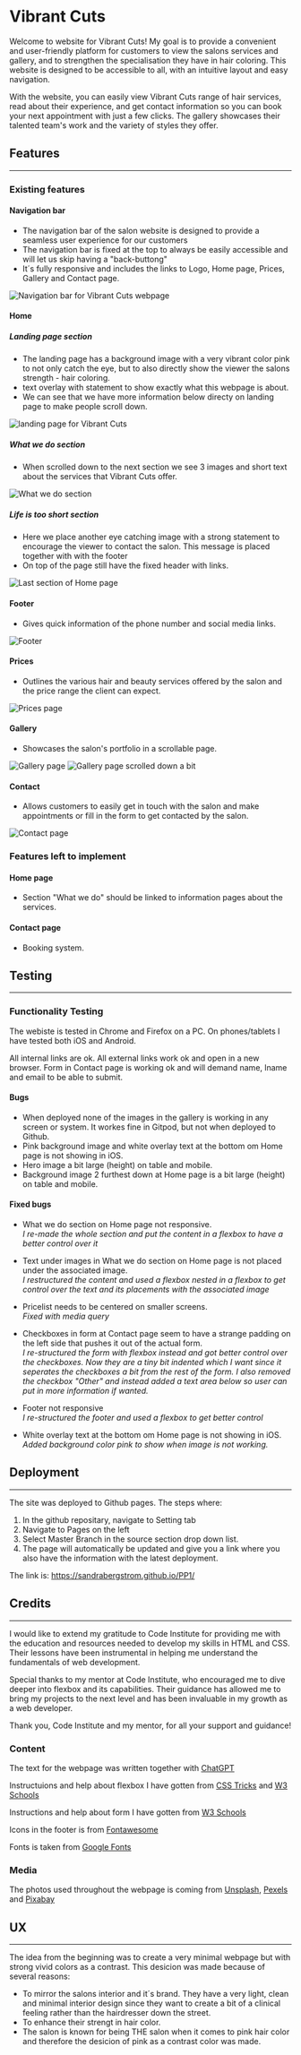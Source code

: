 # Vibrant Cuts

Welcome to website for Vibrant Cuts! My goal is to provide a convenient and user-friendly platform for customers to view the salons services and gallery, and to strengthen the specialisation they have in hair coloring. This website is designed to be accessible to all, with an intuitive layout and easy navigation.

With the website, you can easily view Vibrant Cuts range of hair services, read about their experience, and get contact information so you can book your next appointment with just a few clicks. The gallery showcases their talented team's work and the variety of styles they offer. 

## Features
*** 

### Existing features

#### Navigation bar

- The navigation bar of the salon website is designed to provide a seamless user experience for our customers 
- The navigation bar is fixed at the top to always be easily accessible and will let us skip having a "back-buttong"
- It´s fully responsive and includes the links to Logo, Home page, Prices, Gallery and Contact page. 

![Navigation bar for Vibrant Cuts webpage](/assets/images/readme/nav.jpg)

#### Home

##### Landing page section

- The landing page has a background image with a very vibrant color pink to not only catch the eye, but to also directly show the viewer the salons strength - hair coloring. 
- text overlay with statement to show exactly what this webpage is about.  
- We can see that we have more information below directy on landing page to make people scroll down. 

![landing page for Vibrant Cuts](/assets/images/readme/landingpage.jpg)

##### What we do section

- When scrolled down to the next section we see 3 images and short text about the services that Vibrant Cuts offer. 

![What we do section](/assets/images/readme/landingpage2_what-we-do.jpg)

##### Life is too short section

- Here we place another eye catching image with a strong statement to encourage the viewer to contact the salon. This message is placed together with with the footer 
-  On top of the page still have the fixed header with links. 

![Last section of Home page](/assets/images/readme/landingpage3_life.jpg)

#### Footer

- Gives quick information of the phone number and social media links.

![Footer](/assets/images/readme/footer.jpg)

#### Prices

-  Outlines the various hair and beauty services offered by the salon and the price range the client can expect.

![Prices page](/assets/images/readme/prices.jpg)

#### Gallery

- Showcases the salon's portfolio in a scrollable page. 

![Gallery page](/assets/images/readme/gallery.jpg)
![Gallery page scrolled down a bit](/assets/images/readme/gallery2.jpg)

#### Contact 
- Allows customers to easily get in touch with the salon and make appointments or fill in the form to get contacted by the salon. 

![Contact page](/assets/images/readme/contact.jpg)

### Features left to implement

#### Home page

- Section "What we do" should be linked to information pages about the services. 

#### Contact page

- Booking system.

## Testing
***

### Functionality Testing

The webiste is tested in Chrome and Firefox on a PC. On phones/tablets I have tested both iOS and Android. 

All internal links are ok. 
All external links work ok and open in a new browser. 
Form in Contact page is working ok and will demand name, lname and email to be able to submit.

#### Bugs

- When deployed none of the images in the gallery is working in any screen or system. It workes fine in Gitpod, but not when deployed to Github. 
- Pink background image and white overlay text at the bottom om Home page is not showing in iOS.
- Hero image a bit large (height) on table and mobile.
- Background image 2 furthest down at Home page is a bit large (height) on table and mobile.

#### Fixed bugs

- What we do section on Home page not responsive. <br>
*I re-made the whole section and put the content in a flexbox to have a better control over it*

- Text under images in What we do section on Home page is not placed under the associated image. <br>
*I restructured the content and used a flexbox nested in a flexbox to get control over the text and its placements with the associated image* 

- Pricelist needs to be centered on smaller screens. <br>
*Fixed with media query*

- Checkboxes in form at Contact page seem to have a strange padding on the left side that pushes it out of the actual form. <br>
*I re-structured the form with flexbox instead and got better control over the checkboxes. Now they are a tiny bit indented which I want since it seperates the checkboxes a bit from the rest of the form. I also removed the checkbox "Other" and instead added a text area below so user can put in more information if wanted.*

- Footer not responsive <br>
*I re-structured the footer and used a flexbox to get better control*

- White overlay text at the bottom om Home page is not showing in iOS.
*Added background color pink to show when image is not working.*


## Deployment
***

The site was deployed to Github pages. The steps where:
1. In the github repositary, navigate to Setting tab
2. Navigate to Pages on the left
3. Select Master Branch in the source section drop down list. 
4. The page will automatically be updated and give you a link where you also have the information with the latest deployment. 

The link is: https://sandrabergstrom.github.io/PP1/

## Credits
***

I would like to extend my gratitude to Code Institute for providing me with the education and resources needed to develop my skills in HTML and CSS. Their lessons have been instrumental in helping me understand the fundamentals of web development.

Special thanks to my mentor at Code Institute, who encouraged me to dive deeper into flexbox and its capabilities. Their guidance has allowed me to bring my projects to the next level and has been invaluable in my growth as a web developer.

Thank you, Code Institute and my mentor, for all your support and guidance!

### Content

The text for the webpage was written together with [ChatGPT](https://chat.openai.com/)

Instructuions and help about flexbox I have gotten from [CSS Tricks](https://css-tricks.com/snippets/css/a-guide-to-flexbox/) and [W3 Schools](https://www.w3schools.com/css/css3_flexbox.asp)

Instructions and help about form I have gotten from [W3 Schools](https://www.w3schools.com/css/css_form.asp)

Icons in the footer is from [Fontawesome](https://fontawesome.com/)

Fonts is taken from [Google Fonts](https://fonts.google.com/)

### Media

The photos used throughout the webpage is coming from [Unsplash](https://unsplash.com/), [Pexels](https://www.pexels.com/) and [Pixabay](https://pixabay.com/)

## UX
***

The idea from the beginning was to create a very minimal webpage but with strong vivid colors as a contrast. This desicion was made because of several reasons:
- To mirror the salons interior and it´s brand. They have a very light, clean and minimal interior design since they want to create a bit of a clinical feeling rather than the hairdresser down the street. 
- To enhance their strengt in hair color. 
- The salon is known for being THE salon when it comes to pink hair color and therefore the desicion of pink as a contrast color was made. 

